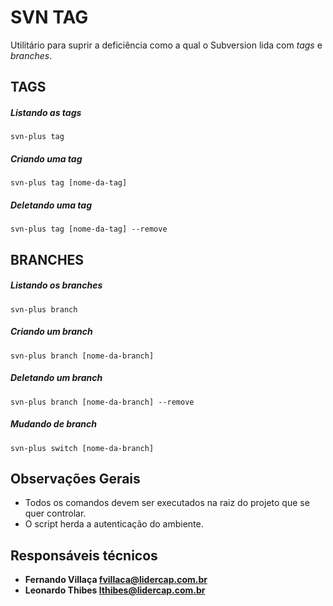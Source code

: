 SVN TAG
=======

Utilitário para suprir a deficiência como a qual o Subversion lida com *tags* e *branches*.

TAGS
----

##### Listando as tags

```
svn-plus tag
```

##### Criando uma tag

```
svn-plus tag [nome-da-tag]
```

##### Deletando uma tag

```
svn-plus tag [nome-da-tag] --remove
```

BRANCHES
--------

##### Listando os branches

```
svn-plus branch
```

##### Criando um branch

```
svn-plus branch [nome-da-branch]
```

##### Deletando um branch

```
svn-plus branch [nome-da-branch] --remove
```

##### Mudando de branch

```
svn-plus switch [nome-da-branch]
```

Observações Gerais
------------------

 * Todos os comandos devem ser executados na raiz do projeto que se quer controlar.
 * O script herda a autenticação do ambiente.

Responsáveis técnicos
---------------------

 * **Fernando Villaça <fvillaca@lidercap.com.br>**
 * **Leonardo Thibes  <lthibes@lidercap.com.br>**
